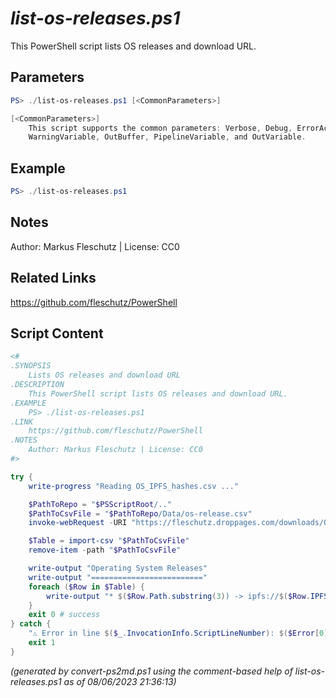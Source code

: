 *list-os-releases.ps1*
================

This PowerShell script lists OS releases and download URL.

Parameters
----------
```powershell
PS> ./list-os-releases.ps1 [<CommonParameters>]

[<CommonParameters>]
    This script supports the common parameters: Verbose, Debug, ErrorAction, ErrorVariable, WarningAction, 
    WarningVariable, OutBuffer, PipelineVariable, and OutVariable.
```

Example
-------
```powershell
PS> ./list-os-releases.ps1

```

Notes
-----
Author: Markus Fleschutz | License: CC0

Related Links
-------------
https://github.com/fleschutz/PowerShell

Script Content
--------------
```powershell
<#
.SYNOPSIS
	Lists OS releases and download URL
.DESCRIPTION
	This PowerShell script lists OS releases and download URL.
.EXAMPLE
	PS> ./list-os-releases.ps1
.LINK
	https://github.com/fleschutz/PowerShell
.NOTES
	Author: Markus Fleschutz | License: CC0
#>

try {
	write-progress "Reading OS_IPFS_hashes.csv ..."

	$PathToRepo = "$PSScriptRoot/.."
	$PathToCsvFile = "$PathToRepo/Data/os-release.csv"
	invoke-webRequest -URI "https://fleschutz.droppages.com/downloads/OS_IPFS_hashes.csv" -outFile "$PathToCsvFile"

	$Table = import-csv "$PathToCsvFile"
	remove-item -path "$PathToCsvFile"

	write-output "Operating System Releases"
	write-output "========================="
	foreach ($Row in $Table) {
		write-output "* $($Row.Path.substring(3)) -> ipfs://$($Row.IPFS)"
	}
	exit 0 # success
} catch {
	"⚠️ Error in line $($_.InvocationInfo.ScriptLineNumber): $($Error[0])"
	exit 1
}
```

*(generated by convert-ps2md.ps1 using the comment-based help of list-os-releases.ps1 as of 08/06/2023 21:36:13)*
